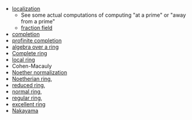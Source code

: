 - [localization](localization.md)
  - See some actual computations of computing "at a prime" or "away from a prime" 
  - [fraction field](fraction%20field)
- [completion](completion.md) 
- [profinite completion](profinite%20completion)
- [algebra over a ring](algebra%20over%20a%20ring.md)
- [Complete ring](Complete%20ring)
- [local ring](local%20ring)
- Cohen-Macauly
- [Noether normalization](Noether%20normalization)
- [Noetherian ring](Noetherian%20ring), 
- [reduced ring](reduced%20ring), 
- [normal ring](normal%20ring), 
- [regular ring](regular%20ring.md), 
- [excellent ring](excellent%20ring) 
- [Nakayama](Nakayama)

